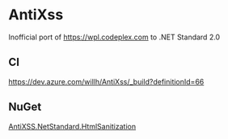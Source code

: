 # AntiXss

Inofficial port of https://wpl.codeplex.com to .NET Standard 2.0

## CI

https://dev.azure.com/willh/AntiXss/_build?definitionId=66

## NuGet

[AntiXSS.NetStandard.HtmlSanitization](https://www.nuget.org/packages/AntiXSS.NetStandard.HtmlSanitization)
